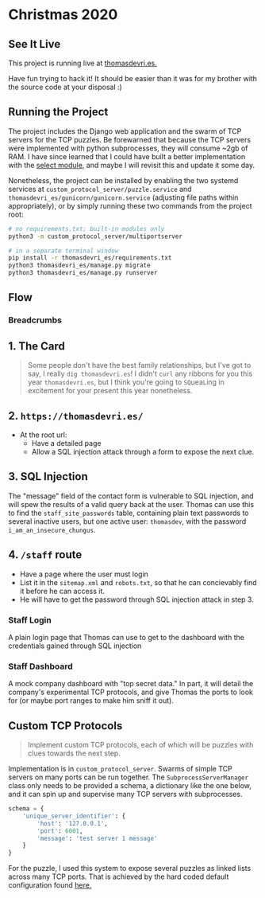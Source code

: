 # Christmas 2020

## See It Live

This project is running live at [thomasdevri.es.](https://thomasdevri.es)

Have fun trying to hack it! It should be easier than it was for my brother
with the source code at your disposal :)

## Running the Project

The project includes the Django web application and the swarm of TCP servers
for the TCP puzzles. Be forewarned that because the TCP servers were
implemented with python subprocesses, they will consume ~2gb of RAM.
I have since learned that I could have built a better implementation
with the [select module,](https://docs.python.org/3/library/select.html)
and maybe I will revisit this and update it some day.

Nonetheless, the project can be installed by enabling the two systemd
services at `custom_protocol_server/puzzle.service` and
`thomasdevri_es/gunicorn/gunicorn.service` (adjusting file paths
within appropriately), or by simply running these two commands from the
project root:

```bash
# no requirements.txt; built-in modules only
python3 -m custom_protocol_server/multiportserver

# in a separate terminal window
pip install -r thomasdevri_es/requirements.txt
python3 thomasdevri_es/manage.py migrate
python3 thomasdevri_es/manage.py runserver
```

## Flow

### Breadcrumbs

## 1. The Card

> Some people don't have the best family relationships, but I've got to say,
> I really `dig thomasdevri.es`! I didn't `curl` any ribbons for you this year
> `thomasdevri.es`, but I think you're going to `SQ`uea`L`ing in excitement
> for your present this year nonetheless.

## 2. `https://thomasdevri.es/`

- At the root url:
  - Have a detailed page
  - Allow a SQL injection attack through a form to expose the next clue.

## 3. SQL Injection

The "message" field of the contact form is vulnerable to SQL injection,
and will spew the results of a valid query back at the user. Thomas can
use this to find the `staff_site_passwords` table, containing plain
text passwords to several inactive users, but one active user: `thomasdev`,
with the password `i_am_an_insecure_chungus`.

## 4. `/staff` route

- Have a page where the user must login
- List it in the `sitemap.xml` and `robots.txt`, so that he can concievably
  find it before he can access it.
- He will have to get the password through SQL injection attack in step 3.

### Staff Login

A plain login page that Thomas can use to get to the dashboard with the
credentials gained through SQL injection

### Staff Dashboard

A mock company dashboard with "top secret data." In part, it will detail the
company's experimental TCP protocols, and give Thomas the ports to look for
(or maybe port ranges to make him sniff it out).

## Custom TCP Protocols

> Implement custom TCP protocols, each of which will be puzzles with clues
> towards the next step.

Implementation is in `custom_protocol_server`. Swarms of simple TCP servers
on many ports can be run together. The `SubprocessServerManager` class only
needs to be provided a schema, a dictionary like the one below, and it
can spin up and supervise many TCP servers with subprocesses.

```python
schema = {
    'unique_server_identifier': {
        'host': '127.0.0.1',
        'port': 6001,
        'message': 'test server 1 message'
    }
}
```

For the puzzle, I used this system to expose several puzzles as linked
lists across many TCP ports. That is achieved by the hard coded default
configuration found
[here.](https://github.com/jdevries3133/chaotic_christmas_present/blob/main/custom_protocol_server/multiportserver/schema.py)

